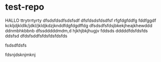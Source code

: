 # test-repo

HALLO
ttrytrrtyrty
dfsdsfdsdfsdsfsdf
dfsfdsdsfdsdfsf
rfgfdgfddfg
fddfggdf
kckljdjkldlk/jdkl/jkldjkdzjknddfdgfdgdffdg
dfsdsdfsfdsjbkekjheajkhewddd
ddnmbhkbbnb
dfssdddddmdm,d
hjkhjbkjhugjv
fddsds
dddddfdsfdsfds
ddsfsd
dfdsfsddfsfdsfdsfdsfds


fsdsdfdsfs


fdsnjdsknjmknj
